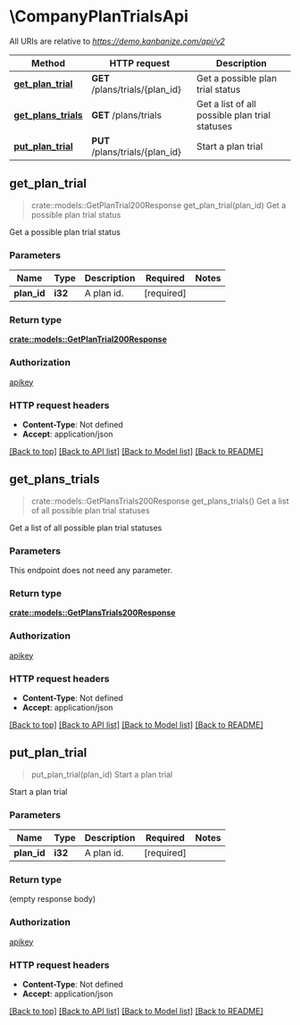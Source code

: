 # \CompanyPlanTrialsApi

All URIs are relative to *https://demo.kanbanize.com/api/v2*

Method | HTTP request | Description
------------- | ------------- | -------------
[**get_plan_trial**](CompanyPlanTrialsApi.md#get_plan_trial) | **GET** /plans/trials/{plan_id} | Get a possible plan trial status
[**get_plans_trials**](CompanyPlanTrialsApi.md#get_plans_trials) | **GET** /plans/trials | Get a list of all possible plan trial statuses
[**put_plan_trial**](CompanyPlanTrialsApi.md#put_plan_trial) | **PUT** /plans/trials/{plan_id} | Start a plan trial



## get_plan_trial

> crate::models::GetPlanTrial200Response get_plan_trial(plan_id)
Get a possible plan trial status

Get a possible plan trial status

### Parameters


Name | Type | Description  | Required | Notes
------------- | ------------- | ------------- | ------------- | -------------
**plan_id** | **i32** | A plan id. | [required] |

### Return type

[**crate::models::GetPlanTrial200Response**](getPlanTrial_200_response.md)

### Authorization

[apikey](../README.md#apikey)

### HTTP request headers

- **Content-Type**: Not defined
- **Accept**: application/json

[[Back to top]](#) [[Back to API list]](../README.md#documentation-for-api-endpoints) [[Back to Model list]](../README.md#documentation-for-models) [[Back to README]](../README.md)


## get_plans_trials

> crate::models::GetPlansTrials200Response get_plans_trials()
Get a list of all possible plan trial statuses

Get a list of all possible plan trial statuses

### Parameters

This endpoint does not need any parameter.

### Return type

[**crate::models::GetPlansTrials200Response**](getPlansTrials_200_response.md)

### Authorization

[apikey](../README.md#apikey)

### HTTP request headers

- **Content-Type**: Not defined
- **Accept**: application/json

[[Back to top]](#) [[Back to API list]](../README.md#documentation-for-api-endpoints) [[Back to Model list]](../README.md#documentation-for-models) [[Back to README]](../README.md)


## put_plan_trial

> put_plan_trial(plan_id)
Start a plan trial

Start a plan trial

### Parameters


Name | Type | Description  | Required | Notes
------------- | ------------- | ------------- | ------------- | -------------
**plan_id** | **i32** | A plan id. | [required] |

### Return type

 (empty response body)

### Authorization

[apikey](../README.md#apikey)

### HTTP request headers

- **Content-Type**: Not defined
- **Accept**: application/json

[[Back to top]](#) [[Back to API list]](../README.md#documentation-for-api-endpoints) [[Back to Model list]](../README.md#documentation-for-models) [[Back to README]](../README.md)

